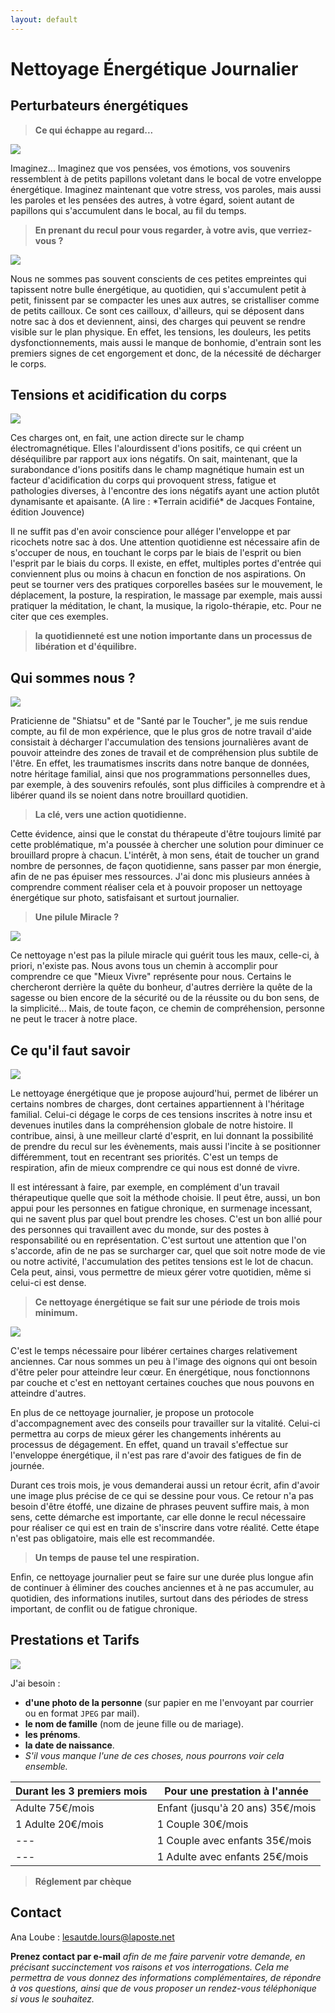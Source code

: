 ```yaml
---
layout: default
---
```


# Nettoyage Énergétique Journalier

## Perturbateurs énergétiques

> **Ce qui échappe au regard...**

<div class="left">
  <img src="assets\images\1riviere.jpg">


<p>Imaginez... Imaginez que vos pensées, vos émotions, vos souvenirs ressemblent à de petits papillons voletant dans le bocal de votre enveloppe énergétique. Imaginez maintenant que votre stress, vos paroles, mais aussi les paroles et les pensées des autres, à votre égard, soient autant de papillons qui s'accumulent dans le bocal, au fil du temps.</p>
</div>

> **En prenant du recul pour vous regarder, à votre avis, que verriez-vous ?**


<div class="right">
  <img src="assets\images\2feuilles.jpg">

<p>Nous ne sommes pas souvent conscients de ces petites empreintes qui tapissent notre bulle énergétique, au quotidien, qui s'accumulent petit à petit, finissent par se compacter les unes aux autres, se cristalliser comme de petits cailloux. Ce sont ces cailloux, d'ailleurs, qui se déposent dans notre sac à dos et deviennent, ainsi, des charges qui peuvent se rendre visible sur le plan physique. En effet, les tensions, les douleurs, les petits dysfonctionnements, mais aussi le manque de bonhomie, d'entrain sont les premiers signes de cet engorgement et donc, de la nécessité de décharger le corps.</p>

</div>

## Tensions et acidification du corps

<div class="left">
<img src="assets\images\3Rue.jpg">

<p>Ces charges ont, en fait, une action directe sur le champ électromagnétique. Elles l'alourdissent d'ions positifs, ce qui créent un déséquilibre par rapport aux ions négatifs. On sait, maintenant, que la surabondance d'ions positifs dans le champ magnétique humain est un facteur d'acidification du corps qui provoquent stress, fatigue et pathologies diverses, à l'encontre des ions négatifs ayant une action plutôt dynamisante et apaisante. (A lire : *Terrain acidifié* de Jacques Fontaine, édition Jouvence)</p>

<p>Il ne suffit pas d'en avoir conscience pour alléger l'enveloppe et par ricochets notre sac à dos. Une attention quotidienne est nécessaire afin de s'occuper de nous, en touchant le corps par le biais de l'esprit ou bien l'esprit par le biais du corps. Il existe, en effet, multiples portes d'entrée qui conviennent plus ou moins à chacun en fonction de nos aspirations. On peut se tourner vers des pratiques corporelles basées sur le mouvement, le déplacement, la posture, la respiration, le massage par exemple, mais aussi pratiquer la méditation, le chant, la musique, la rigolo-thérapie, etc. Pour ne citer que ces
exemples.</p>
</div>


> **la quotidienneté est une notion importante dans un processus de libération et
d'équilibre.**


## Qui sommes nous ?

<div class="right">
<img src="assets\images\4arbres.jpg">

<p>Praticienne de "Shiatsu" et de "Santé par le Toucher", je me suis rendue compte, au fil de mon expérience, que le plus gros de notre travail d'aide consistait à décharger l'accumulation des tensions journalières avant de pouvoir atteindre des zones de travail et de compréhension plus subtile de l'être. En effet, les traumatismes inscrits dans notre banque de données, notre héritage familial, ainsi que nos programmations personnelles dues, par exemple, à des souvenirs refoulés, sont plus difficiles à comprendre et à libérer quand ils se noient dans notre brouillard quotidien.</p>


> **La clé, vers une action quotidienne.**


<p>Cette évidence, ainsi que le constat du thérapeute d'être toujours limité par cette problématique, m'a poussée à chercher une solution pour diminuer ce brouillard propre à chacun. L'intérêt, à mon sens, était de toucher un grand nombre de personnes, de façon quotidienne, sans passer par mon énergie, afin de ne pas épuiser mes ressources. J'ai donc mis plusieurs années à comprendre comment réaliser cela et à pouvoir proposer un nettoyage énergétique sur photo, satisfaisant et surtout journalier.</p>
</div>


> **Une pilule Miracle ?**

<div class="left">
  <img src="assets\images\5cave.jpg">

<p>Ce nettoyage n'est pas la pilule miracle qui guérit tous les maux, celle-ci, à priori, n'existe pas. Nous avons tous un chemin à accomplir pour comprendre ce que "Mieux Vivre" représente pour nous. Certains le chercheront derrière la quête du bonheur, d'autres derrière la quête de la sagesse ou bien encore de la sécurité ou de la réussite ou du bon sens, de la simplicité... Mais, de toute façon, ce chemin de compréhension, personne ne peut le tracer à notre place.</p>
</div>


## Ce qu'il faut savoir

<div class="right">
<img src="assets\images\6cascade.jpg">

<p>Le nettoyage énergétique que je propose aujourd'hui, permet de libérer un certains nombres de charges, dont certaines appartiennent à l'héritage familial. Celui-ci dégage le corps de ces tensions inscrites à notre insu et devenues inutiles dans la compréhension globale de notre histoire. Il contribue, ainsi, à une meilleur clarté d'esprit, en lui donnant la possibilité de prendre du recul sur les évènements, mais aussi l'incite à se positionner différemment, tout en recentrant ses priorités. C'est un temps de respiration, afin de mieux comprendre ce qui nous est donné de vivre.</p>


<p>Il est intéressant à faire, par exemple, en complément d'un travail thérapeutique quelle que soit la méthode choisie. Il peut être, aussi, un bon appui pour les personnes en fatigue chronique, en surmenage incessant, qui ne savent plus par quel bout prendre les choses. C'est un bon allié pour des personnes qui travaillent avec du monde, sur des postes à responsabilité ou en représentation. C'est surtout une attention que l'on s'accorde, afin de ne pas se surcharger car, quel que soit notre mode de vie ou notre activité, l'accumulation des petites tensions est le lot de chacun. Cela peut, ainsi, vous permettre de mieux gérer votre quotidien, même si celui-ci est dense.</p>
</div>


> **Ce nettoyage énergétique se fait sur une période de trois mois minimum.**

<div class="left">
<img src="assets\images\7fower.jpg">

<p>C'est le temps nécessaire pour libérer certaines charges relativement anciennes. Car nous sommes un peu à l'image des oignons qui ont besoin d'être peler pour atteindre leur cœur. En énergétique, nous fonctionnons par couche et c'est en nettoyant certaines couches que nous pouvons en atteindre d'autres.</p>

<p>En plus de ce nettoyage journalier, je propose un protocole d'accompagnement avec des conseils pour travailler sur la vitalité. Celui-ci permettra au corps de mieux gérer les changements inhérents au processus de dégagement. En effet, quand un travail s'effectue sur l'enveloppe énergétique, il n'est pas rare d'avoir des fatigues de fin de journée.</p>


<p>Durant ces trois mois, je vous demanderai aussi un retour écrit, afin d'avoir une image plus précise de ce qui se dessine pour vous. Ce retour n'a pas besoin d'être étoffé, une dizaine de phrases peuvent suffire mais, à mon sens, cette démarche est importante, car elle donne le recul nécessaire pour réaliser ce qui est en train de s'inscrire dans votre réalité. Cette étape n'est pas obligatoire, mais elle est recommandée.</p>
</div>


> **Un temps de pause tel une respiration.**


Enfin, ce nettoyage journalier peut se faire sur une durée plus longue afin de continuer à éliminer des couches anciennes et à ne pas accumuler, au quotidien, des informations inutiles, surtout dans des périodes de stress important, de conflit ou de fatigue chronique.

## Prestations et Tarifs

<div class="full">
  <img src="assets\images\8rock.jpg">
</div>

J'ai besoin :
* **d'une photo de la personne** (sur papier en me l'envoyant par courrier ou en format `JPEG` par mail).
* **le nom de famille** (nom de jeune fille ou de mariage).
* **les prénoms**.
* **la date de naissance**.
* *S'il vous manque l'une de ces choses, nous pourrons voir cela ensemble.*

| Durant les 3 premiers mois | Pour une prestation à l'année |
| --- | --- |
| Adulte 75€/mois | Enfant (jusqu'à 20 ans) 35€/mois |
|  1 Adulte 20€/mois | 1 Couple 30€/mois |
| --- | 1 Couple avec enfants 35€/mois |
| --- | 1 Adulte avec enfants 25€/mois |

> **Réglement par chèque**


## Contact


 <p class="contac">Ana Loube : <a href="mailto:lesautde.lours@laposte.net" target="_blank" rel="noopener">lesautde.lours@laposte.net</a></p>

 **Prenez contact par e-mail** *afin de me faire parvenir votre demande, en précisant succinctement vos raisons et vos interrogations. Cela me permettra de vous donnez des informations complémentaires, de répondre à vos questions, ainsi que de vous proposer un rendez-vous téléphonique si vous le souhaitez.*
